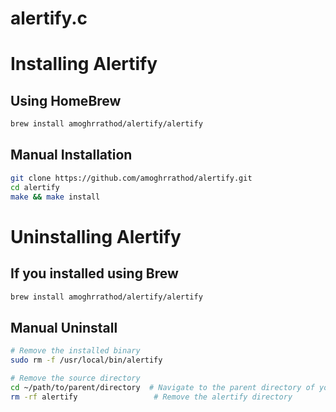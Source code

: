 # alertify.c


# Installing Alertify 
## Using HomeBrew
```bash
brew install amoghrrathod/alertify/alertify
```
## Manual Installation
```bash
git clone https://github.com/amoghrrathod/alertify.git
cd alertify
make && make install
```
# Uninstalling Alertify
## If you installed using Brew
```bash
brew install amoghrrathod/alertify/alertify
```
## Manual Uninstall
```bash
# Remove the installed binary
sudo rm -f /usr/local/bin/alertify

# Remove the source directory
cd ~/path/to/parent/directory  # Navigate to the parent directory of your cloned repository
rm -rf alertify                 # Remove the alertify directory
```
